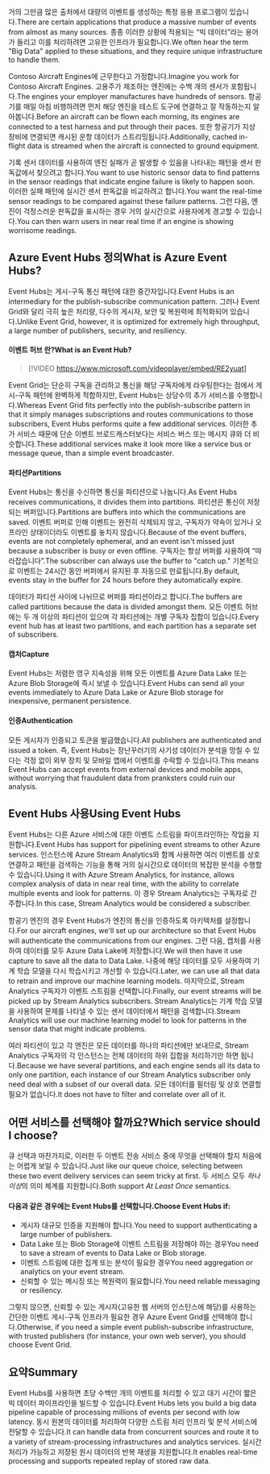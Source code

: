 <span data-ttu-id="3a90b-101">거의 그만큼 많은 출처에서 대량의 이벤트를 생성하는 특정 응용 프로그램이 있습니다.</span><span class="sxs-lookup"><span data-stu-id="3a90b-101">There are certain applications that produce a massive number of events from almost as many sources.</span></span> <span data-ttu-id="3a90b-102">종종 이러한 상황에 적용되는 “빅 데이터”라는 용어가 들리고 이를 처리하려면 고유한 인프라가 필요합니다.</span><span class="sxs-lookup"><span data-stu-id="3a90b-102">We often hear the term "Big Data" applied to these situations, and they require unique infrastructure to handle them.</span></span>

<span data-ttu-id="3a90b-103">Contoso Aircraft Engines에 근무한다고 가정합니다.</span><span class="sxs-lookup"><span data-stu-id="3a90b-103">Imagine you work for Contoso Aircraft Engines.</span></span> <span data-ttu-id="3a90b-104">고용주가 제조하는 엔진에는 수백 개의 센서가 포함됩니다.</span><span class="sxs-lookup"><span data-stu-id="3a90b-104">The engines your employer manufactures have hundreds of sensors.</span></span> <span data-ttu-id="3a90b-105">항공기를 매일 아침 비행하려면 먼저 해당 엔진을 테스트 도구에 연결하고 잘 작동하는지 알아봅니다.</span><span class="sxs-lookup"><span data-stu-id="3a90b-105">Before an aircraft can be flown each morning, its engines are connected to a test harness and put through their paces.</span></span> <span data-ttu-id="3a90b-106">또한 항공기가 지상 장비에 연결되면 캐시된 운항 데이터가 스트리밍됩니다.</span><span class="sxs-lookup"><span data-stu-id="3a90b-106">Additionally, cached in-flight data is streamed when the aircraft is connected to ground equipment.</span></span>

<span data-ttu-id="3a90b-107">기록 센서 데이터를 사용하여 엔진 실패가 곧 발생할 수 있음을 나타내는 패턴을 센서 판독값에서 찾으려고 합니다.</span><span class="sxs-lookup"><span data-stu-id="3a90b-107">You want to use historic sensor data to find patterns in the sensor readings that indicate engine failure is likely to happen soon.</span></span> <span data-ttu-id="3a90b-108">이러한 실패 패턴에 실시간 센서 판독값을 비교하려고 합니다.</span><span class="sxs-lookup"><span data-stu-id="3a90b-108">You want the real-time sensor readings to be compared against these failure patterns.</span></span> <span data-ttu-id="3a90b-109">그런 다음, 엔진이 걱정스러운 판독값을 표시하는 경우 거의 실시간으로 사용자에게 경고할 수 있습니다.</span><span class="sxs-lookup"><span data-stu-id="3a90b-109">You can then warn users in near real time if an engine is showing worrisome readings.</span></span>

## <a name="what-is-azure-event-hubs"></a><span data-ttu-id="3a90b-110">Azure Event Hubs 정의</span><span class="sxs-lookup"><span data-stu-id="3a90b-110">What is Azure Event Hubs?</span></span>
<span data-ttu-id="3a90b-111">Event Hubs는 게시-구독 통신 패턴에 대한 중간자입니다.</span><span class="sxs-lookup"><span data-stu-id="3a90b-111">Event Hubs is an intermediary for the publish-subscribe communication pattern.</span></span> <span data-ttu-id="3a90b-112">그러나 Event Grid와 달리 극히 높은 처리량, 다수의 게시자, 보안 및 복원력에 최적화되어 있습니다.</span><span class="sxs-lookup"><span data-stu-id="3a90b-112">Unlike Event Grid, however, it is optimized for extremely high throughput, a large number of publishers, security, and resiliency.</span></span>

#### <a name="what-is-an-event-hub"></a><span data-ttu-id="3a90b-113">이벤트 허브 란?</span><span class="sxs-lookup"><span data-stu-id="3a90b-113">What is an Event Hub?</span></span>

> [!VIDEO https://www.microsoft.com/videoplayer/embed/RE2yuat]

<span data-ttu-id="3a90b-114">Event Grid는 단순히 구독을 관리하고 통신을 해당 구독자에게 라우팅한다는 점에서 게시-구독 패턴에 완벽하게 적합하지만, Event Hubs는 상당수의 추가 서비스를 수행합니다.</span><span class="sxs-lookup"><span data-stu-id="3a90b-114">Whereas Event Grid fits perfectly into the publish-subscribe pattern in that it simply manages subscriptions and routes communications to those subscribers, Event Hubs performs quite a few additional services.</span></span> <span data-ttu-id="3a90b-115">이러한 추가 서비스 때문에 단순 이벤트 브로드캐스터보다는 서비스 버스 또는 메시지 큐와 더 비슷합니다.</span><span class="sxs-lookup"><span data-stu-id="3a90b-115">These additional services make it look more like a service bus or message queue, than a simple event broadcaster.</span></span>

#### <a name="partitions"></a><span data-ttu-id="3a90b-116">파티션</span><span class="sxs-lookup"><span data-stu-id="3a90b-116">Partitions</span></span>
<span data-ttu-id="3a90b-117">Event Hubs는 통신을 수신하면 통신을 파티션으로 나눕니다.</span><span class="sxs-lookup"><span data-stu-id="3a90b-117">As Event Hubs receives communications, it divides them into partitions.</span></span> <span data-ttu-id="3a90b-118">파티션은 통신이 저장되는 버퍼입니다.</span><span class="sxs-lookup"><span data-stu-id="3a90b-118">Partitions are buffers into which the communications are saved.</span></span> <span data-ttu-id="3a90b-119">이벤트 버퍼로 인해 이벤트는 완전히 삭제되지 않고, 구독자가 약속이 있거나 오프라인 상태이더라도 이벤트를 놓치지 않습니다.</span><span class="sxs-lookup"><span data-stu-id="3a90b-119">Because of the event buffers, events are not completely ephemeral, and an event isn't missed just because a subscriber is busy or even offline.</span></span> <span data-ttu-id="3a90b-120">구독자는 항상 버퍼를 사용하여 “따라잡습니다”.</span><span class="sxs-lookup"><span data-stu-id="3a90b-120">The subscriber can always use the buffer to "catch up."</span></span> <span data-ttu-id="3a90b-121">기본적으로 이벤트는 24시간 동안 버퍼에서 유지된 후 자동으로 만료됩니다.</span><span class="sxs-lookup"><span data-stu-id="3a90b-121">By default, events stay in the buffer for 24 hours before they automatically expire.</span></span>

<span data-ttu-id="3a90b-122">데이터가 파티션 사이에 나뉘므로 버퍼를 파티션이라고 합니다.</span><span class="sxs-lookup"><span data-stu-id="3a90b-122">The buffers are called partitions because the data is divided amongst them.</span></span> <span data-ttu-id="3a90b-123">모든 이벤트 허브에는 두 개 이상의 파티션이 있으며 각 파티션에는 개별 구독자 집합이 있습니다.</span><span class="sxs-lookup"><span data-stu-id="3a90b-123">Every event hub has at least two partitions, and each partition has a separate set of subscribers.</span></span>

#### <a name="capture"></a><span data-ttu-id="3a90b-124">캡처</span><span class="sxs-lookup"><span data-stu-id="3a90b-124">Capture</span></span>
<span data-ttu-id="3a90b-125">Event Hubs는 저렴한 영구 지속성을 위해 모든 이벤트를 Azure Data Lake 또는 Azure Blob Storage에 즉시 보낼 수 있습니다.</span><span class="sxs-lookup"><span data-stu-id="3a90b-125">Event Hubs can send all your events immediately to Azure Data Lake or Azure Blob storage for inexpensive, permanent persistence.</span></span>

#### <a name="authentication"></a><span data-ttu-id="3a90b-126">인증</span><span class="sxs-lookup"><span data-stu-id="3a90b-126">Authentication</span></span>
<span data-ttu-id="3a90b-127">모든 게시자가 인증되고 토큰을 발급했습니다.</span><span class="sxs-lookup"><span data-stu-id="3a90b-127">All publishers are authenticated and issued a token.</span></span> <span data-ttu-id="3a90b-128">즉, Event Hubs는 장난꾸러기의 사기성 데이터가 분석을 망칠 수 있다는 걱정 없이 외부 장치 및 모바일 앱에서 이벤트를 수락할 수 있습니다.</span><span class="sxs-lookup"><span data-stu-id="3a90b-128">This means Event Hubs can accept events from external devices and mobile apps, without worrying that fraudulent data from pranksters could ruin our analysis.</span></span> 

## <a name="using-event-hubs"></a><span data-ttu-id="3a90b-129">Event Hubs 사용</span><span class="sxs-lookup"><span data-stu-id="3a90b-129">Using Event Hubs</span></span>
<span data-ttu-id="3a90b-130">Event Hubs는 다른 Azure 서비스에 대한 이벤트 스트림을 파이프라인하는 작업을 지원합니다.</span><span class="sxs-lookup"><span data-stu-id="3a90b-130">Event Hubs has support for pipelining event streams to other Azure services.</span></span> <span data-ttu-id="3a90b-131">인스턴스에 Azure Stream Analytics와 함께 사용하면 여러 이벤트를 상호 연결하고 패턴을 검색하는 기능을 통해 거의 실시간으로 데이터의 복잡한 분석을 수행할 수 있습니다.</span><span class="sxs-lookup"><span data-stu-id="3a90b-131">Using it with Azure Stream Analytics, for instance, allows complex analysis of data in near real time, with the ability to correlate multiple events and look for patterns.</span></span> <span data-ttu-id="3a90b-132">이 경우 Stream Analytics는 구독자로 간주합니다.</span><span class="sxs-lookup"><span data-stu-id="3a90b-132">In this case, Stream Analytics would be considered a subscriber.</span></span>

<span data-ttu-id="3a90b-133">항공기 엔진의 경우 Event Hubs가 엔진의 통신을 인증하도록 아키텍처를 설정합니다.</span><span class="sxs-lookup"><span data-stu-id="3a90b-133">For our aircraft engines, we'll set up our architecture so that Event Hubs will authenticate the communications from our engines.</span></span> <span data-ttu-id="3a90b-134">그런 다음, 캡처를 사용하여 데이터를 모두 Azure Data Lake에 저장합니다.</span><span class="sxs-lookup"><span data-stu-id="3a90b-134">We will then have it use capture to save all the data to Data Lake.</span></span> <span data-ttu-id="3a90b-135">나중에 해당 데이터를 모두 사용하여 기계 학습 모델을 다시 학습시키고 개선할 수 있습니다.</span><span class="sxs-lookup"><span data-stu-id="3a90b-135">Later, we can use all that data to retrain and improve our machine learning models.</span></span> <span data-ttu-id="3a90b-136">마지막으로, Stream Analytics 구독자가 이벤트 스트림을 선택합니다.</span><span class="sxs-lookup"><span data-stu-id="3a90b-136">Finally, our event streams will be picked up by Stream Analytics subscribers.</span></span> <span data-ttu-id="3a90b-137">Stream Analytics는 기계 학습 모델을 사용하여 문제를 나타낼 수 있는 센서 데이터에서 패턴을 검색합니다.</span><span class="sxs-lookup"><span data-stu-id="3a90b-137">Stream Analytics will use our machine learning model to look for patterns in the sensor data that might indicate problems.</span></span>

<span data-ttu-id="3a90b-138">여러 파티션이 있고 각 엔진은 모든 데이터를 하나의 파티션에만 보내므로, Stream Analytics 구독자의 각 인스턴스는 전체 데이터의 하위 집합을 처리하기만 하면 됩니다.</span><span class="sxs-lookup"><span data-stu-id="3a90b-138">Because we have several partitions, and each engine sends all its data to only one partition, each instance of our Stream Analytics subscriber only need deal with a subset of our overall data.</span></span> <span data-ttu-id="3a90b-139">모든 데이터를 필터링 및 상호 연결할 필요가 없습니다.</span><span class="sxs-lookup"><span data-stu-id="3a90b-139">It does not have to filter and correlate over all of it.</span></span>

## <a name="which-service-should-i-choose"></a><span data-ttu-id="3a90b-140">어떤 서비스를 선택해야 할까요?</span><span class="sxs-lookup"><span data-stu-id="3a90b-140">Which service should I choose?</span></span>
<span data-ttu-id="3a90b-141">큐 선택과 마찬가지로, 이러한 두 이벤트 전송 서비스 중에 무엇을 선택해야 할지 처음에는 어렵게 보일 수 있습니다.</span><span class="sxs-lookup"><span data-stu-id="3a90b-141">Just like our queue choice, selecting between these two event delivery services can seem tricky at first.</span></span> <span data-ttu-id="3a90b-142">두 서비스 모두 *하나 이상*의 의미 체계를 지원합니다.</span><span class="sxs-lookup"><span data-stu-id="3a90b-142">Both support *At Least Once* semantics.</span></span>

#### <a name="choose-event-hubs-if"></a><span data-ttu-id="3a90b-143">다음과 같은 경우에는 Event Hubs를 선택합니다.</span><span class="sxs-lookup"><span data-stu-id="3a90b-143">Choose Event Hubs if:</span></span>  

- <span data-ttu-id="3a90b-144">게시자 대규모 인증을 지원해야 합니다.</span><span class="sxs-lookup"><span data-stu-id="3a90b-144">You need to support authenticating a large number of publishers.</span></span>
- <span data-ttu-id="3a90b-145">Data Lake 또는 Blob Storage에 이벤트 스트림을 저장해야 하는 경우</span><span class="sxs-lookup"><span data-stu-id="3a90b-145">You need to save a stream of events to Data Lake or Blob storage.</span></span>
- <span data-ttu-id="3a90b-146">이벤트 스트림에 대한 집계 또는 분석이 필요한 경우</span><span class="sxs-lookup"><span data-stu-id="3a90b-146">You need aggregation or analytics on your event stream.</span></span>
- <span data-ttu-id="3a90b-147">신뢰할 수 있는 메시징 또는 복원력이 필요합니다.</span><span class="sxs-lookup"><span data-stu-id="3a90b-147">You need reliable messaging or resiliency.</span></span>  

<span data-ttu-id="3a90b-148">그렇지 않으면, 신뢰할 수 있는 게시자(고유한 웹 서버의 인스턴스에 해당)를 사용하는 간단한 이벤트 게시-구독 인프라가 필요한 경우 Azure Event Grid를 선택해야 합니다.</span><span class="sxs-lookup"><span data-stu-id="3a90b-148">Otherwise, if you need a simple event publish-subscribe infrastructure, with trusted publishers (for instance, your own web server), you should choose Event Grid.</span></span>

## <a name="summary"></a><span data-ttu-id="3a90b-149">요약</span><span class="sxs-lookup"><span data-stu-id="3a90b-149">Summary</span></span>
<span data-ttu-id="3a90b-150">Event Hubs를 사용하면 초당 수백만 개의 이벤트를 처리할 수 있고 대기 시간이 짧은 빅 데이터 파이프라인을 빌드할 수 있습니다.</span><span class="sxs-lookup"><span data-stu-id="3a90b-150">Event Hubs lets you build a big data pipeline capable of processing millions of events per second with low latency.</span></span> <span data-ttu-id="3a90b-151">동시 원본의 데이터를 처리하여 다양한 스트림 처리 인프라 및 분석 서비스에 전달할 수 있습니다.</span><span class="sxs-lookup"><span data-stu-id="3a90b-151">It can handle data from concurrent sources and route it to a variety of stream-processing infrastructures and analytics services.</span></span> <span data-ttu-id="3a90b-152">실시간 처리가 가능하고 저장된 원시 데이터의 반복 재생을 지원합니다.</span><span class="sxs-lookup"><span data-stu-id="3a90b-152">It enables real-time processing and supports repeated replay of stored raw data.</span></span> 